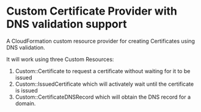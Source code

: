 # Custom Certificate Provider with DNS validation support
A CloudFormation custom resource provider for creating Certificates using DNS validation.

It will work using three Custom Resources: 

1. Custom::Certificate to request a certificate without waiting for it to be issued
2. Custom::IssuedCertificate which will activately wait until the certificate is issued
3. Custom::CertificateDNSRecord which will obtain the DNS record for a domain.

